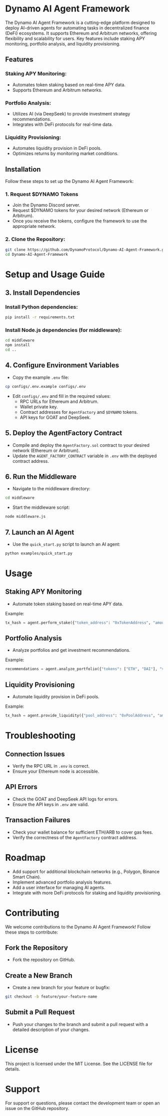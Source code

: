 # Dynamo AI Agent Framework

The Dynamo AI Agent Framework is a cutting-edge platform designed to deploy AI-driven agents for automating tasks in decentralized finance (DeFi) ecosystems. It supports Ethereum and Arbitrum networks, offering flexibility and scalability for users. Key features include staking APY monitoring, portfolio analysis, and liquidity provisioning.

## Features

### Staking APY Monitoring:

- Automates token staking based on real-time APY data.
- Supports Ethereum and Arbitrum networks.

### Portfolio Analysis:

- Utilizes AI (via DeepSeek) to provide investment strategy recommendations.
- Integrates with DeFi protocols for real-time data.

### Liquidity Provisioning:

- Automates liquidity provision in DeFi pools.
- Optimizes returns by monitoring market conditions.

## Installation

Follow these steps to set up the Dynamo AI Agent Framework:

### 1. Request $DYNAMO Tokens

- Join the Dynamo Discord server.
- Request $DYNAMO tokens for your desired network (Ethereum or Arbitrum).
- Once you receive the tokens, configure the framework to use the appropriate network.

### 2. Clone the Repository:

```bash
git clone https://github.com/DynamoProtocol/Dynamo-AI-Agent-Framework.git
cd Dynamo-AI-Agent-Framework
```


# Setup and Usage Guide

## 3. Install Dependencies

### Install Python dependencies:

```bash
pip install -r requirements.txt
```

### Install Node.js dependencies (for middleware):

```bash
cd middleware
npm install
cd ..
```

## 4. Configure Environment Variables

- Copy the example `.env` file:

```bash
cp configs/.env.example configs/.env
```

- Edit `configs/.env` and fill in the required values:
  - RPC URLs for Ethereum and Arbitrum.
  - Wallet private key.
  - Contract addresses for `AgentFactory` and `$DYNAMO` tokens.
  - API keys for GOAT and DeepSeek.

## 5. Deploy the AgentFactory Contract

- Compile and deploy the `AgentFactory.sol` contract to your desired network (Ethereum or Arbitrum).
- Update the `AGENT_FACTORY_CONTRACT` variable in `.env` with the deployed contract address.

## 6. Run the Middleware

- Navigate to the middleware directory:

```bash
cd middleware
```

- Start the middleware script:

```bash
node middleware.js
```

## 7. Launch an AI Agent

- Use the `quick_start.py` script to launch an AI agent:

```bash
python examples/quick_start.py
```

# Usage

## Staking APY Monitoring

- Automate token staking based on real-time APY data.

Example:

```python
tx_hash = agent.perform_stake({"token_address": "0xTokenAddress", "amount": 1.0})
```

## Portfolio Analysis

- Analyze portfolios and get investment recommendations.

Example:

```python
recommendations = agent.analyze_portfolio({"tokens": ["ETH", "DAI"], "values": [1.2, 350]})
```

## Liquidity Provisioning

- Automate liquidity provision in DeFi pools.

Example:

```python
tx_hash = agent.provide_liquidity({"pool_address": "0xPoolAddress", "amount": 1000})
```

# Troubleshooting

## Connection Issues

- Verify the RPC URL in `.env` is correct.
- Ensure your Ethereum node is accessible.

## API Errors

- Check the GOAT and DeepSeek API logs for errors.
- Ensure the API keys in `.env` are valid.

## Transaction Failures

- Check your wallet balance for sufficient ETH/ARB to cover gas fees.
- Verify the correctness of the `AgentFactory` contract address.

# Roadmap

- Add support for additional blockchain networks (e.g., Polygon, Binance Smart Chain).
- Implement advanced portfolio analysis features.
- Add a user interface for managing AI agents.
- Integrate with more DeFi protocols for staking and liquidity provisioning.

# Contributing

We welcome contributions to the Dynamo AI Agent Framework! Follow these steps to contribute:

## Fork the Repository

- Fork the repository on GitHub.

## Create a New Branch

- Create a new branch for your feature or bugfix:

```bash
git checkout -b feature/your-feature-name
```

## Submit a Pull Request

- Push your changes to the branch and submit a pull request with a detailed description of your changes.

# License

This project is licensed under the MIT License. See the LICENSE file for details.

# Support

For support or questions, please contact the development team or open an issue on the GitHub repository.

